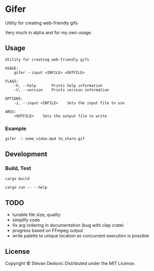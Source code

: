 # Gifer
Utility for creating web-friendly gifs

Very much in alpha and for my own usage.

## Usage
```
Utility for creating web-friendly gifs

USAGE:
    gifer --input <INFILE> <OUTFILE>

FLAGS:
    -h, --help       Prints help information
    -V, --version    Prints version information

OPTIONS:
    -i, --input <INFILE>    Sets the input file to use

ARGS:
    <OUTFILE>    Sets the output file to write
```

### Example
```bash
gifer -i some_video.mp4 to_share.gif 
```

## Development
### Build, Test
```bash
cargo build
```

```
cargo run -- --help
```

## TODO
- tunable file size, quality
- simplify code
- fix arg ordering in  documentation (bug with clap crate)
- progress based on FFmpeg output
- write palette to unique location so concurrent execution is possible

## License
Copyright © Stevan Dedovic
Distributed under the MIT License.
